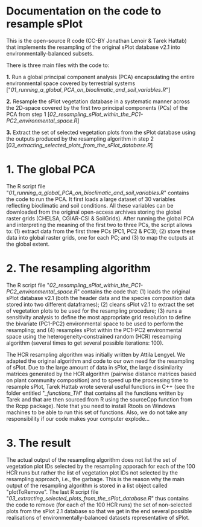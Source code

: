 # Documentation on the code to resample sPlot

This is the open-source R code (CC-BY Jonathan Lenoir & Tarek Hattab) that implements the resampling of the original sPlot database v2.1 into environmentally-balanced subsets.

There is three main files with the code to: 

**1.** Run a global principal component analysis (PCA) encapsulating the entire environmental space covered by terrestrial systems ["*01_running_a_global_PCA_on_bioclimatic_and_soil_variables.R*"]

**2.** Resample the sPlot vegetation database in a systematic manner across the 2D-space covered by the first two principal components (PCs) of the PCA from step 1 [*02_resampling_sPlot_within_the_PC1-PC2_environmental_space.R*]

**3.** Extract the set of selected vegetation plots from the sPlot database using the outputs produced by the resampling algorithm in step 2 [*03_extracting_selected_plots_from_the_sPlot_database.R*]

# 1. The global PCA

The R script file "*01_running_a_global_PCA_on_bioclimatic_and_soil_variables.R*" contains the code to run the PCA. It first loads a large dataset of 30 variables reflecting bioclimatic and soil conditions. All these variables can be downloaded from the original open-access archives storing the global raster grids (CHELSA, CGIAR-CSI & SoilGrids). After running the global PCA and interpreting the meaning of the first two to three PCs, the script allows to: (1) extract data from the first three PCs (PC1, PC2 & PC3); (2) store these data into global raster grids, one for each PC; and (3) to map the outputs at the global extent.

# 2. The resampling algorithm

The R script file "*02_resampling_sPlot_within_the_PC1-PC2_environmental_space.R*" contains the code that: (1) loads the original sPlot database v2.1 (both the header data and the species composition data stored into two different dataframes); (2) cleans sPlot v2.1 to extract the set of vegetation plots to be used for the resampling procedure; (3) runs a sensitivity analysis to define the most appropriate grid resolution to define the bivariate (PC1-PC2) environmental space to be used to perform the resampling; and (4) resamples sPlot within the PC1-PC2 environmental space using the heterogeneity‐constrained random (HCR) reseamping algorithm (several times to get several possible iterations: 100).

The HCR resampling algorithm was initially written by Attila Lengyel. We adapted the original algorithm and code to our own need for the resampling of sPlot. Due to the large amount of data in sPlot, the large dissimilarity matrices generated by the HCR algorithm (pairwise distance matrices based on plant community composition) and to speed up the processing time to resample sPlot, Tarek Hattab wrote several useful functions in C++ (see the folder entitled "*_functions_TH*" that contains all the functions written by Tarek and that are then sourced from R using the sourceCpp function from the Rcpp package). Note that you need to install Rtools on Windows machines to be able to run this set of functions. Also, we do not take any responsibility if our code makes your computer explode...

# 3. The result

The actual output of the resampling algorithm does not list the set of vegetation plot IDs selected by the resampling apporach for each of the 100 HCR runs but rather the list of vegetation plot IDs not selected by the resampling approach, i.e., the garbage. This is the reason why the main output of the resampling algorithm is stored in a list object called "plotToRemove". The last R script file "*03_extracting_selected_plots_from_the_sPlot_database.R*" thus contains the code to remove (for each of the 100 HCR runs) the set of non-selected plots from the sPlot 2.1 database so that we get in the end several possible realisations of environmentally-balanced datasets representative of sPlot.
